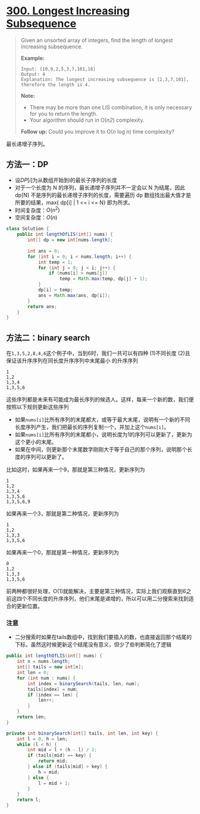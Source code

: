 # [300. Longest Increasing Subsequence][1]

> Given an unsorted array of integers, find the length of longest increasing subsequence.
>
> **Example:**
>
> ```
> Input: [10,9,2,5,3,7,101,18]
> Output: 4 
> Explanation: The longest increasing subsequence is [2,3,7,101], therefore the length is 4. 
> ```
>
> **Note:**
>
> - There may be more than one LIS combination, it is only necessary for you to return the length.
> - Your algorithm should run in O(*n2*) complexity.
>
> **Follow up:** Could you improve it to O(*n* log *n*) time complexity?



最长递增子序列。



## 方法一：DP

* 设$DP[i]$为从数组开始到i的最长子序列的长度
* 对于一个长度为 N 的序列，最长递增子序列并不一定会以 N 为结尾，因此 dp[N] 不是序列的最长递增子序列的长度，需要遍历 dp 数组找出最大值才是所要的结果，max{ dp[i] | 1 <= i <= N} 即为所求。
* 时间复杂度：$O(n^2)$
* 空间复杂度：$O(n)$

```java
class Solution {
    public int lengthOfLIS(int[] nums) {
        int[] dp = new int[nums.length];
        
        int ans = 0;
        for (int i = 0; i < nums.length; i++) {
            int temp = 1;
            for (int j = 0; j < i; j++) {
                if (nums[i] > nums[j])
                    temp = Math.max(temp, dp[j] + 1);
            }
            dp[i] = temp;
            ans = Math.max(ans, dp[i]);
        }
        return ans;
    }
}
```



## 方法二：binary search

在`1,3,5,2,8,4,6`这个例子中，当到6时，我们一共可以有四种
(1)不同长度
(2)且保证该升序序列在同长度升序序列中末尾最小
的升序序列

```
1
1,2
1,3,4
1,3,5,6
```

这些序列都是未来有可能成为最长序列的候选人。这样，每来一个新的数，我们便按照以下规则更新这些序列

- 如果`nums[i]`比所有序列的末尾都大，或等于最大末尾，说明有一个新的不同长度序列产生，我们把最长的序列复制一个，并加上这个`nums[i]`。
- 如果`nums[i]`比所有序列的末尾都小，说明长度为1的序列可以更新了，更新为这个更小的末尾。
- 如果在中间，则更新那个末尾数字刚刚大于等于自己的那个序列，说明那个长度的序列可以更新了。

比如这时，如果再来一个9，那就是第三种情况，更新序列为

```
1
1,2
1,3,4
1,3,5,6
1,3,5,6,9
```

如果再来一个3，那就是第二种情况，更新序列为

```
1
1,2
1,3,3
1,3,5,6
```

如果再来一个0，那就是第一种情况，更新序列为

```
0
1,2
1,3,3
1,3,5,6
```

前两种都很好处理，O(1)就能解决，主要是第三种情况，实际上我们观察直到6之前这四个不同长度的升序序列，他们末尾是递增的，所以可以用二分搜索来找到适合的更新位置。

### 注意

- 二分搜索时如果在tails数组中，找到我们要插入的数，也直接返回那个结尾的下标，虽然这时候更新这个结尾没有意义，但少了些判断简化了逻辑



```java
public int lengthOfLIS(int[] nums) {
    int n = nums.length;
    int[] tails = new int[n];
    int len = 0;
    for (int num : nums) {
        int index = binarySearch(tails, len, num);
        tails[index] = num;
        if (index == len) {
            len++;
        }
    }
    return len;
}

private int binarySearch(int[] tails, int len, int key) {
    int l = 0, h = len;
    while (l < h) {
        int mid = l + (h - l) / 2;
        if (tails[mid] == key) {
            return mid;
        } else if (tails[mid] > key) {
            h = mid;
        } else {
            l = mid + 1;
        }
    }
    return l;
}

```













[1]: https://leetcode.com/problems/longest-increasing-subsequence/